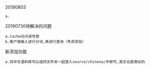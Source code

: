 
20190803

    a.

20190730待解决的问题

    a.Cache访问读写锁
    b.客户端输入进行分词,再进行查询（考虑添加）

新添加功能
    
    a.将中文语料库可以连同文件夹一起放入source/chinese/中即可,英文也是类似的

